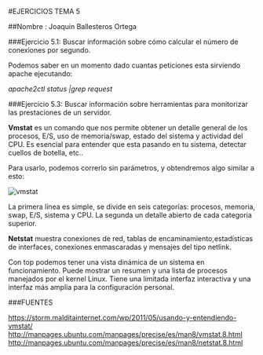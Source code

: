#EJERCICIOS TEMA 5

##Nombre : Joaquin Ballesteros Ortega

###Ejercicio 5.1: Buscar información sobre cómo calcular el número de conexiones por segundo.

Podemos saber en un momento dado cuantas peticiones esta sirviendo apache ejecutando:

*apache2ctl status |grep request*

###Ejercicio 5.3: Buscar información sobre herramientas para monitorizar las prestaciones de un servidor.

**Vmstat** es un comando que nos permite obtener un detalle general de los procesos, E/S, uso de memoria/swap, estado del sistema y actividad del CPU. Es esencial para entender que esta pasando en tu sistema, detectar cuellos de botella, etc..

Para usarlo, podemos correrlo sin parámetros, y obtendremos algo similar a esto:

![vmstat](https://github.com/joaquinb25/SWAP1516/blob/master/Ejercicios%20de%20cada%20tema/Ejercicios-Tema7/vmstat.jpg)

La primera línea es simple, se divide en seis categorías: procesos, memoria, swap, E/S, sistema y CPU.
La segunda un detalle abierto de cada categoria superior.


**Netstat** muestra  conexiones  de  red,  tablas  de  encaminamiento,estadísticas de interfaces, 
conexiones enmascaradas y mensajes del tipo netlink.


Con top podemos tener una vista dinámica de un sistema en funcionamiento. 
Puede mostrar un resumen y una lista de procesos manejados por el kernel Linux. 
Tiene una limitada interfaz interactiva y una interfaz más amplia para la configuración personal.

###FUENTES

https://storm.malditainternet.com/wp/2011/05/usando-y-entendiendo-vmstat/
http://manpages.ubuntu.com/manpages/precise/es/man8/vmstat.8.html
http://manpages.ubuntu.com/manpages/precise/es/man8/netstat.8.html
